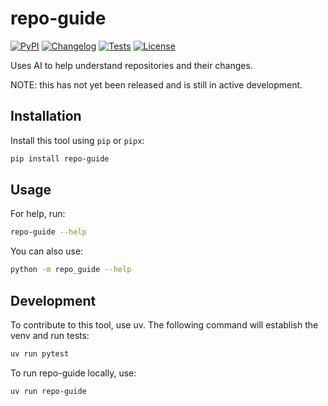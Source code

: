 # repo-guide

[![PyPI](https://img.shields.io/pypi/v/repo-guide.svg)](https://pypi.org/project/repo-guide/)
[![Changelog](https://img.shields.io/github/v/release/wolfmanstout/repo-guide?include_prereleases&label=changelog)](https://github.com/wolfmanstout/repo-guide/releases)
[![Tests](https://github.com/wolfmanstout/repo-guide/actions/workflows/test.yml/badge.svg)](https://github.com/wolfmanstout/repo-guide/actions/workflows/test.yml)
[![License](https://img.shields.io/badge/license-Apache%202.0-blue.svg)](https://github.com/wolfmanstout/repo-guide/blob/master/LICENSE)

Uses AI to help understand repositories and their changes.

NOTE: this has not yet been released and is still in active development.

## Installation

Install this tool using `pip` or `pipx`:

```bash
pip install repo-guide
```

## Usage

For help, run:

```bash
repo-guide --help
```

You can also use:

```bash
python -m repo_guide --help
```

## Development

To contribute to this tool, use uv. The following command will establish the
venv and run tests:

```bash
uv run pytest
```

To run repo-guide locally, use:

```bash
uv run repo-guide
```
